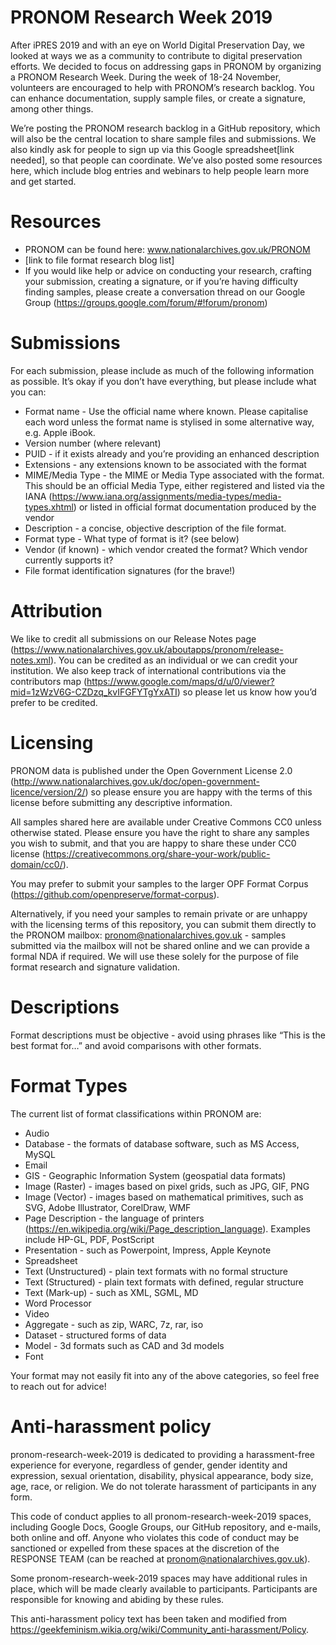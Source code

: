 # PRONOM Research Week 2019

After iPRES 2019 and with an eye on World Digital Preservation Day, we looked at ways we as a community to contribute to digital preservation efforts. We decided to focus on addressing gaps in PRONOM by organizing a PRONOM Research Week. During the week of 18-24 November, volunteers are encouraged to help with PRONOM’s research backlog. You can enhance documentation, supply sample files, or create a signature, among other things. 

We’re posting the PRONOM research backlog in a GitHub repository, which will also be the central location to share sample files and submissions. We also kindly ask for people to sign up via this Google spreadsheet[link needed], so that people can coordinate. We’ve also posted some resources here, which include blog entries and webinars to help people learn more and get started.  

# Resources

- PRONOM can be found here: www.nationalarchives.gov.uk/PRONOM
- [link to file format research blog list]
- If you would like help or advice on conducting your research, crafting your submission, creating a signature, or if you’re having difficulty finding samples, please create a conversation thread on our Google Group (https://groups.google.com/forum/#!forum/pronom)

# Submissions

For each submission, please include as much of the following information as possible. It’s okay if you don’t have everything, but please include what you can:
- Format name - Use the official name where known. Please capitalise each word unless the format name is stylised in some alternative way, e.g. Apple iBook.
- Version number (where relevant)
- PUID - if it exists already and you’re providing an enhanced description
- Extensions - any extensions known to be associated with the format
- MIME/Media Type - the MIME or Media Type associated with the format. This should be an official Media Type, either registered and listed via the IANA (https://www.iana.org/assignments/media-types/media-types.xhtml) or listed in official format documentation produced by the vendor
- Description - a concise, objective description of the file format.
- Format type - What type of format is it? (see below)
- Vendor (if known) - which vendor created the format? Which vendor currently supports it?
- File format identification signatures (for the brave!)

# Attribution

We like to credit all submissions on our Release Notes page (https://www.nationalarchives.gov.uk/aboutapps/pronom/release-notes.xml). You can be credited as an individual or we can credit your institution. We also keep track of international contributions via the contributors map (https://www.google.com/maps/d/u/0/viewer?mid=1zWzV6G-CZDzq_kvIFGFYTgYxATI) so please let us know how you’d prefer to be credited.

# Licensing

PRONOM data is published under the Open Government License 2.0 (http://www.nationalarchives.gov.uk/doc/open-government-licence/version/2/) so please ensure you are happy with the terms of this license before submitting any descriptive information.

All samples shared here are available under Creative Commons CC0 unless otherwise stated. Please ensure you have the right to share any samples you wish to submit, and that you are happy to share these under CC0 license (https://creativecommons.org/share-your-work/public-domain/cc0/). 

You may prefer to submit your samples to the larger OPF Format Corpus (https://github.com/openpreserve/format-corpus). 

Alternatively, if you need your samples to remain private or are unhappy with the licensing terms of this repository, you can submit them directly to the PRONOM mailbox: pronom@nationalarchives.gov.uk - samples submitted via the mailbox will not be shared online and we can provide a formal NDA if required. We will use these solely for the purpose of file format research and signature validation.

# Descriptions

Format descriptions must be objective - avoid using phrases like “This is the best format for…” and avoid comparisons with other formats. 

# Format Types

The current list of format classifications within PRONOM are:
- Audio
- Database - the formats of database software, such as MS Access, MySQL
- Email
- GIS - Geographic Information System (geospatial data formats)
- Image (Raster) - images based on pixel grids, such as JPG, GIF, PNG
- Image (Vector) - images based on mathematical primitives, such as SVG, Adobe Illustrator, CorelDraw, WMF
- Page Description - the language of printers (https://en.wikipedia.org/wiki/Page_description_language). Examples include HP-GL, PDF, PostScript
- Presentation - such as Powerpoint, Impress, Apple Keynote
- Spreadsheet
- Text (Unstructured) - plain text formats with no formal structure
- Text (Structured) - plain text formats with defined, regular structure
- Text (Mark-up) - such as XML, SGML, MD
- Word Processor
- Video
- Aggregate - such as zip, WARC, 7z, rar, iso
- Dataset - structured forms of data
- Model - 3d formats such as CAD and 3d models
- Font

Your format may not easily fit into any of the above categories, so feel free to reach out for advice!

# Anti-harassment policy

pronom-research-week-2019 is dedicated to providing a harassment-free experience for everyone, regardless of gender, gender identity and expression, sexual orientation, disability, physical appearance, body size, age, race, or religion. We do not tolerate harassment of participants in any form.

This code of conduct applies to all pronom-research-week-2019 spaces, including Google Docs, Google Groups, our GitHub repository, and e-mails, both online and off. Anyone who violates this code of conduct may be sanctioned or expelled from these spaces at the discretion of the RESPONSE TEAM (can be reached at pronom@nationalarchives.gov.uk).

Some pronom-research-week-2019 spaces may have additional rules in place, which will be made clearly available to participants. Participants are responsible for knowing and abiding by these rules.

This anti-harassment policy text has been taken and modified from https://geekfeminism.wikia.org/wiki/Community_anti-harassment/Policy.
